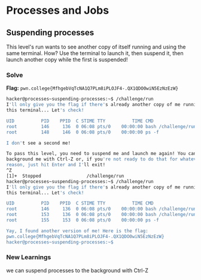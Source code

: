 # Processes and Jobs

## Suspending processes
This level's run wants to see another copy of itself running and using the same terminal. How? Use the terminal to launch it, then suspend it, then launch another copy while the first is suspended!

### Solve
**Flag:** `pwn.college{MfhgebVqTcNA1Q7PLm8iPLOJF4-.QX1QDO0wiN5EzNzEzW}`

```bash
hacker@processes~suspending-processes:~$ /challenge/run
I'll only give you the flag if there's already another copy of me running in 
this terminal... Let's check!

UID          PID    PPID  C STIME TTY          TIME CMD
root         146     136  0 06:08 pts/0    00:00:00 bash /challenge/run
root         148     146  0 06:08 pts/0    00:00:00 ps -f

I don't see a second me!

To pass this level, you need to suspend me and launch me again! You can 
background me with Ctrl-Z or, if you're not ready to do that for whatever 
reason, just hit Enter and I'll exit!
^Z
[1]+  Stopped                 /challenge/run
hacker@processes~suspending-processes:~$ /challenge/run
I'll only give you the flag if there's already another copy of me running in 
this terminal... Let's check!

UID          PID    PPID  C STIME TTY          TIME CMD
root         146     136  0 06:08 pts/0    00:00:00 bash /challenge/run
root         153     136  0 06:08 pts/0    00:00:00 bash /challenge/run
root         155     153  0 06:08 pts/0    00:00:00 ps -f

Yay, I found another version of me! Here is the flag:
pwn.college{MfhgebVqTcNA1Q7PLm8iPLOJF4-.QX1QDO0wiN5EzNzEzW}
hacker@processes~suspending-processes:~$ 
```
### New Learnings
we can suspend processes to the background with Ctrl-Z
